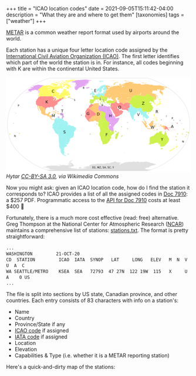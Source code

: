 +++
title = "ICAO location codes"
date = 2021-09-05T15:11:42-04:00
description = "What they are and where to get them"
[taxonomies]
tags = ["weather"]
+++

[METAR](https://en.wikipedia.org/wiki/METAR) is a common weather report format used by airports around the world.

Each station has a unique four letter location code assigned by the [International Civil Aviation Organization (ICAO)](https://en.wikipedia.org/wiki/International_Civil_Aviation_Organization).
The first letter identifies which part of the world the station is in. For instance, all codes beginning with K are within the continental United States.

![Mercator projection map of world regions classified according to the first letter or two of the ICAO airport code](ICAO_FirstLetter.svg)
_Hytar [CC-BY-SA 3.0](https://creativecommons.org/licenses/by-sa/3.0), via Wikimedia Commons_

Now you might ask: given an ICAO location code, how do I find the station it corresponds to?
ICAO provides a list of all the assigned codes in [Doc 7910](https://store.icao.int/en/location-indicators-doc-7910): a $257 PDF.
Programmatic access to the [API for Doc 7910](https://applications.icao.int/dataservices/apis.html) costs at least $400 :money_mouth_face:

Fortunately, there is a much more cost effective (read: free) alternative. Greg Thompson at the National Center for Atmospheric Research ([NCAR](https://en.wikipedia.org/wiki/National_Center_for_Atmospheric_Research)) maintains a comprehensive list of stations: [stations.txt](https://www.aviationweather.gov/docs/metar/stations.txt).
The format is pretty straightforward:

```
...
WASHINGTON         21-OCT-20
CD  STATION         ICAO  IATA  SYNOP   LAT     LONG   ELEV   M  N  V  U  A  C
WA SEATTLE/METRO    KSEA  SEA   72793  47 27N  122 19W  115   X     U     A    0 US
...
```

The file is split into sections by US state, Canadian province, and other countries.
Each entry consists of 83 characters with info on a station's:

- Name
- Country
- Province/State if any
- [ICAO code](https://en.wikipedia.org/wiki/ICAO_airport_code) if assigned
- [IATA code](https://en.wikipedia.org/wiki/International_Air_Transport_Association_code) if assigned
- Location
- Elevation
- Capabilities & Type (i.e. whether it is a METAR reporting station)

Here's a quick-and-dirty map of the stations:

<div id="map" class="map"></div>
<script src="https://cdn.polyfill.io/v2/polyfill.min.js?features=requestAnimationFrame,Element.prototype.classList"></script>
<link rel="stylesheet" href="https://cdn.jsdelivr.net/gh/openlayers/openlayers.github.io@master/en/v6.6.1/css/ol.css" type="text/css">
<script src="https://cdn.jsdelivr.net/gh/openlayers/openlayers.github.io@master/en/v6.6.1/build/ol.js"></script>
<script type="text/javascript" src="station_map.js"></script>

